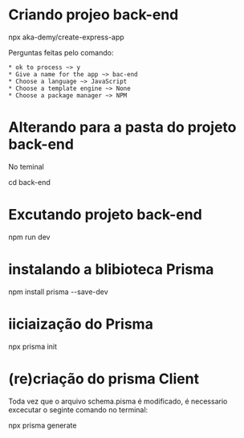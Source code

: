 # Criando projeo back-end 

npx aka-demy/create-express-app

Perguntas feitas pelo comando: 

    * ok to process ~> y
    * Give a name for the app ~> bac-end 
    * Choose a language ~> JavaScript
    * Choose a template engine ~> None 
    * Choose a package manager ~> NPM

# Alterando para a pasta do projeto back-end

No teminal 

cd back-end

# Excutando projeto back-end

npm run dev 

# instalando a blibioteca Prisma 

npm install prisma --save-dev

# iiciaização do Prisma 

npx prisma init 

# (re)criação do prisma Client
Toda vez que o arquivo schema.pisma é modificado, é necessario excecutar o 
seginte comando no  terminal: 

npx prisma generate 

